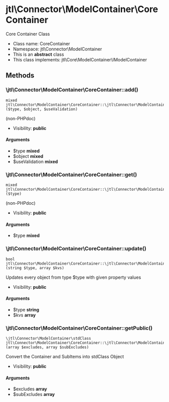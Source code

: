 jtl\Connector\ModelContainer\CoreContainer
===============

Core Container Class




* Class name: CoreContainer
* Namespace: jtl\Connector\ModelContainer
* This is an **abstract** class
* This class implements: jtl\Core\ModelContainer\IModelContainer






Methods
-------


### \jtl\Connector\ModelContainer\CoreContainer::add()

```
mixed jtl\Connector\ModelContainer\CoreContainer::\jtl\Connector\ModelContainer\CoreContainer::add()($type, $object, $useValidation)
```

(non-PHPdoc)



* Visibility: **public**

#### Arguments

* $type **mixed**
* $object **mixed**
* $useValidation **mixed**



### \jtl\Connector\ModelContainer\CoreContainer::get()

```
mixed jtl\Connector\ModelContainer\CoreContainer::\jtl\Connector\ModelContainer\CoreContainer::get()($type)
```

(non-PHPdoc)



* Visibility: **public**

#### Arguments

* $type **mixed**



### \jtl\Connector\ModelContainer\CoreContainer::update()

```
bool jtl\Connector\ModelContainer\CoreContainer::\jtl\Connector\ModelContainer\CoreContainer::update()(string $type, array $kvs)
```

Updates every object from type $type with given property values



* Visibility: **public**

#### Arguments

* $type **string**
* $kvs **array**



### \jtl\Connector\ModelContainer\CoreContainer::getPublic()

```
\jtl\Connector\ModelContainer\stdClass jtl\Connector\ModelContainer\CoreContainer::\jtl\Connector\ModelContainer\CoreContainer::getPublic()(array $excludes, array $subExcludes)
```

Convert the Container and SubItems into stdClass Object



* Visibility: **public**

#### Arguments

* $excludes **array**
* $subExcludes **array**


